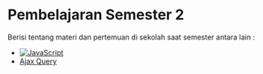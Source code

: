 # Pembelajaran Semester 2

Berisi tentang materi dan pertemuan di sekolah saat semester antara lain :

- [![JavaScript](https://img.shields.io/badge/javascript-%23323330.svg?style=for-the-badge&logo=javascript&logoColor=%23F7DF1E)](https://github.com/rafifahrezi75/pembelajaran-11-smt-2)
- [Ajax Query](https://github.com/rafifahrezi75/pembelajaran-11-smt-2/tree/main/pertemuan-6-javascript-ajax-query)
